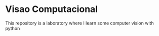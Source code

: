 # Visao Computacional
This repository is a laboratory where I learn some computer vision with python
